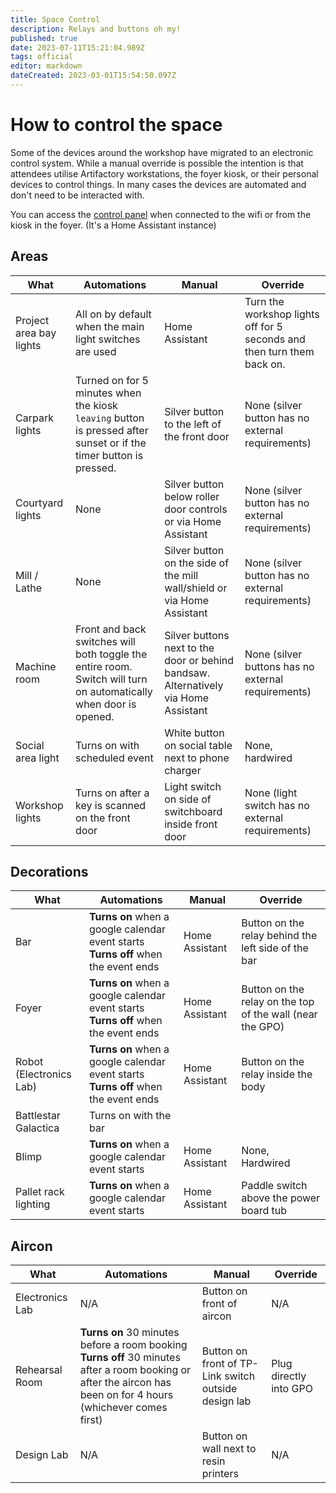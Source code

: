 ```yaml
---
title: Space Control
description: Relays and buttons oh my!
published: true
date: 2023-07-11T15:21:04.989Z
tags: official
editor: markdown
dateCreated: 2023-03-01T15:54:50.097Z
---
```


# How to control the space

Some of the devices around the workshop have migrated to an electronic control system. While a manual override is possible the intention is that attendees utilise Artifactory workstations, the foyer kiosk, or their personal devices to control things. In many cases the devices are automated and don't need to be interacted with.

You can access the [control panel](https://control.artifactory.org.au) when connected to the wifi or from the kiosk in the foyer. (It's a Home Assistant instance)

## Areas

| What                    | Automations | Manual | Override |
|-------------------------|-------------|--------|----------|
| Project area bay lights | All on by default when the main light switches are used | Home Assistant | Turn the workshop lights off for 5 seconds and then turn them back on. |
| Carpark lights | Turned on for 5 minutes when the kiosk `leaving` button is pressed after sunset or if the timer button is pressed. | Silver button to the left of the front door | None (silver button has no external requirements) |
| Courtyard lights | None | Silver button below roller door controls or via Home Assistant | None (silver button has no external requirements) |
| Mill / Lathe | None | Silver button on the side of the mill wall/shield or via Home Assistant | None (silver button has no external requirements) |
| Machine room | Front and back switches will both toggle the entire room. Switch will turn on automatically when door is opened. | Silver buttons next to the door or behind bandsaw. Alternatively via Home Assistant | None (silver buttons has no external requirements) |
| Social area light | Turns on with scheduled event | White button on social table next to phone charger | None, hardwired |
| Workshop lights | Turns on after a key is scanned on the front door | Light switch on side of switchboard inside front door | None (light switch has no external requirements)

## Decorations

| What                    | Automations | Manual | Override |
|-------------------------|-------------|--------|----------|
| Bar                     | **Turns on** when a google calendar event starts<br>**Turns off** when the event ends | Home Assistant | Button on the relay behind the left side of the bar |
| Foyer                   | **Turns on** when a google calendar event starts<br>**Turns off** when the event ends | Home Assistant | Button on the relay on the top of the wall (near the GPO) |
| Robot (Electronics Lab) | **Turns on** when a google calendar event starts<br>**Turns off** when the event ends | Home Assistant | Button on the relay inside the body |
| Battlestar Galactica    | Turns on with the bar | | |
| Blimp                   | **Turns on** when a google calendar event starts | Home Assistant | None, Hardwired |
| Pallet rack lighting | **Turns on** when a google calendar event starts | Home Assistant | Paddle switch above the power board tub |

## Aircon

| What                    | Automations | Manual | Override |
|-------------------------|-------------|--------|----------|
| Electronics Lab | N/A | Button on front of aircon | N/A |
| Rehearsal Room  | **Turns on** 30 minutes before a room booking<br>**Turns off** 30 minutes after a room booking or after the aircon has been on for 4 hours (whichever comes first) | Button on front of TP-Link switch outside design lab | Plug directly into GPO |
| Design Lab      | N/A | Button on wall next to resin printers | N/A |